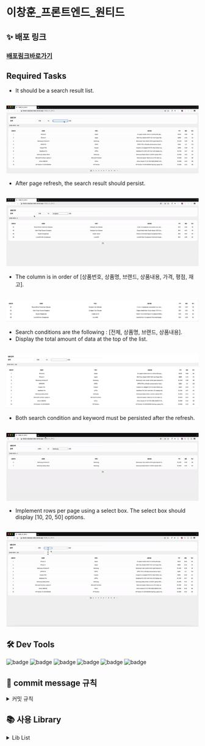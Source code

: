 # 이창훈_프론트엔드_원티드
## **✨ 배포 링크**
### [배포링크바로가기](https://block-odyssey-lake.vercel.app/)

## Required Tasks
- It should be a search result list.
<p align="center">
  <br>
  <img src="./images/gif/search.gif">
  <br>
</p>

- After page refresh, the search result should persist.
<p align="center">
  <br>
  <img src="./images/gif/refresh.gif">
  <br>
</p>

- The column is in order of [상품번호, 상품명, 브랜드, 상품내용, 가격, 평점, 재고].

<p align="center">
  <br>
  <img src="./images/png/column.png">
  <br>
</p>

- Search conditions are the following : [전체, 상품명, 브랜드, 상품내용].
- Display the total amount of data at the top of the list.
<p align="center">
  <br>
  <img src="./images/png/total.png">
  <br>
</p>



- Both search condition and keyword must be persisted after the refresh. 
<p align="center">
  <br>
  <img src="./images/gif/conditionPersist.gif">
  <br>
</p>


- Implement rows per page using a select box. The select box should display [10, 20, 50] options. 
<p align="center">
  <br>
  <img src="./images/gif/selectBox.gif">
  <br>
</p>

## **🛠 Dev Tools**

![badge](https://img.shields.io/badge/React-61dafb?logo=React&logoColor=white&style=flat-square)
![badge](https://img.shields.io/badge/Next.js-000000?style=flat-square&logo=Next.js&logoColor=white) 
![badge](https://img.shields.io/badge/Typescript-3178C6?style=flat-square&logo=Typescript&logoColor=white) 
![badge](https://img.shields.io/badge/React%20Query-df5054?style=flat-square&logo=React-Query&logoColor=white)
![badge](https://img.shields.io/badge/Redux%20Toolkit-764ABC?style=flat-square&logo=Redux&logoColor=white)
![badge](https://img.shields.io/badge/Sass-CC6699?style=flat-square&logo=Sass&logoColor=white)



##  **🌱 commit message 규칙**

<details>
<summary>커밋 규칙</summary>
<div markdown="1">

⭐ feat : 새로운 기능에 대한 커밋

🎨 ui : 새로운 CSS관련 디자인에 대한 커밋

🛠 fix : 버그 수정에 대한 커밋

🧱 build : 빌드 관련 파일 수정에 대한 커밋

👏 chore : 파일 이동, 파일명 수정, 변수 제거 등의 자잘한 수정에 대한 커밋

⚒ refactor : 코드 리팩토링에 대한 커밋

📝 style : 공백 제거와 같은, 코드 스타일 혹은 포맷 등에 관한 커밋

✏ docs : 문서 수정에 대한 커밋

💡 ci : CI관련 설정 수정에 대한 커밋

</div>
</details>

## 📚 사용 Library

<details>
<summary>Lib List</summary>
<div markdown="1">

### production
- react v18
- next.js
- react-query
- sass

</div>
</details>


